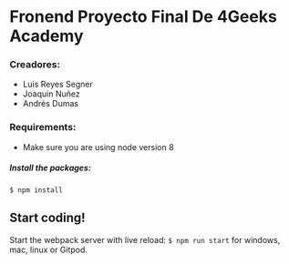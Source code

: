 # Fronend Proyecto Final De 4Geeks Academy

### Creadores:
- Luis Reyes Segner
- Joaquin Nuñez
- Andrés Dumas

### Requirements:
- Make sure you are using node version 8

##### Install the packages:
```
$ npm install
```

## Start coding!
Start the webpack server with live reload:
`$ npm run start` for windows, mac, linux or Gitpod.
